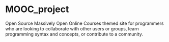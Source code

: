 # MOOC_project
Open Source Massively Open Online Courses themed site for programmers who are looking to collaborate with other users or groups, learn programming syntax and concepts, or contribute to a community.
